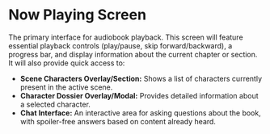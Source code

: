 # Now Playing Screen

The primary interface for audiobook playback. This screen will feature essential playback controls (play/pause, skip forward/backward), a progress bar, and display information about the current chapter or section. It will also provide quick access to:

*   **Scene Characters Overlay/Section:** Shows a list of characters currently present in the active scene.
*   **Character Dossier Overlay/Modal:** Provides detailed information about a selected character.
*   **Chat Interface:** An interactive area for asking questions about the book, with spoiler-free answers based on content already heard.